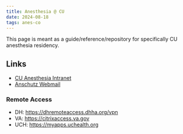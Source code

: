 ```yaml
---
title: Anesthesia @ CU
date: 2024-08-18
tags: anes-co
---
```


This page is meant as a guide/reference/repository for specifically CU anesthesia residency.

## Links
- [CU Anesthesia  Intranet](cupropofol.com)
- [Anschutz Webmail](myemail.ucdenver.edu)

### Remote Access
- DH:  https://dhremoteaccess.dhha.org/vpn
- VA:  https://citrixaccess.va.gov
- UCH: https://myapps.uchealth.org
